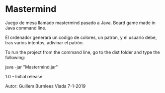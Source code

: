 # Mastermind
Juego de mesa llamado mastermind pasado a Java.
Board game made in Java command line.

El ordenador generará un codigo de colores, un patron, y el usuario debe, tras varios intentos, adivinar el patrón.

To run the project from the command line, go to the dist folder and
type the following:

java -jar "Mastermind.jar" 

1.0 - Initial release.

Autor: Guillem Burnlees Viada
7-1-2019

